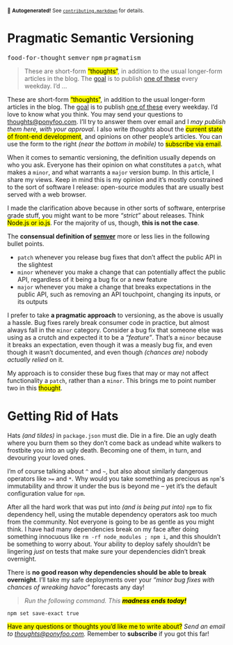 <sub>&#x1F6A8; <strong>Autogenerated!</strong> See <a href="https://github.com/ponyfoo/articles/tree/master/contributing.markdown"><code>contributing.markdown</code></a> for details.</sub>

<a href="https://ponyfoo.com/articles/semver"><div></div></a>

<h1>Pragmatic Semantic Versioning</h1>

<p><kbd>food-for-thought</kbd> <kbd>semver</kbd> <kbd>npm</kbd> <kbd>pragmatism</kbd></p>

<blockquote><p>These are short-form <mark class="md-mark">&#x201C;thoughts&#x201D;</mark>, in addition to the usual longer-form articles in the blog. The <a href="https://ponyfoo.com/articles/food-for-thought-begins">goal</a> is to publish <a href="https://ponyfoo.com/articles/tagged/food-for-thought">one of these</a> every weekday. I&#x2019;d &#x2026;</p></blockquote>

<div><p>These are short-form <mark class="md-mark">&#x201C;thoughts&#x201D;</mark>, in addition to the usual longer-form articles in the blog. The <a href="https://ponyfoo.com/articles/food-for-thought-begins">goal</a> is to publish <a href="https://ponyfoo.com/articles/tagged/food-for-thought">one of these</a> every weekday. I&#x2019;d love to know what you think. You may send your questions to <a href="mailto:thoughts@ponyfoo.com">thoughts@ponyfoo.com</a>. I&#x2019;ll try to answer them over email and I <em>may publish them here, with your approval</em>. I also write <em>thoughts</em> about the <mark class="md-mark">current state of front-end development</mark>, and opinions on other people&#x2019;s articles. You can use the form to the right <em>(near the bottom in mobile)</em> to <mark class="md-mark">subscribe via email</mark>.</p></div>

<div></div>

<div><p>When it comes to semantic versioning, the definition usually depends on who you ask. Everyone has their opinion on what constitutes a <code class="md-code md-code-inline">patch</code>, what makes a <code class="md-code md-code-inline">minor</code>, and what warrants a <code class="md-code md-code-inline">major</code> version bump. In this article, I share my views. Keep in mind this is my opinion and it&#x2019;s mostly constrained to the sort of software I release: open-source modules that are usually best served with a web browser.</p></div>

<div><p>I made the clarification above because in other sorts of software, enterprise grade stuff, you might want to be more <em>&#x201C;strict&#x201D;</em> about releases. Think <mark class="md-mark">Node.js or io.js</mark>. For the majority of us, though, <strong>this is not the case</strong>.</p> <p>The <strong>consensual definition of <a href="http://semver.org/" target="_blank" aria-label="SemVer has a specification">semver</a></strong> more or less lies in the following bullet points.</p> <ul> <li><code class="md-code md-code-inline">patch</code> whenever you release bug fixes that don&#x2019;t affect the public API in the slightest</li> <li><code class="md-code md-code-inline">minor</code> whenever you make a change that can potentially affect the public API, regardless of it being a bug fix or a new feature</li> <li><code class="md-code md-code-inline">major</code> whenever you make a change that breaks expectations in the public API, such as removing an API touchpoint, changing its inputs, or its outputs</li> </ul> <p>I prefer to take <strong>a pragmatic approach</strong> to versioning, as the above is usually a hassle. Bug fixes rarely break consumer code in practice, but almost always fall in the <code class="md-code md-code-inline">minor</code> category. Consider a bug fix that someone else was using as a crutch and expected it to be a <em>&#x201C;feature&#x201D;</em>. That&#x2019;s a <code class="md-code md-code-inline">minor</code> because it breaks an expectation, even though it was a measly bug fix, and even though it wasn&#x2019;t documented, and even though <em>(chances are)</em> nobody <em>actually relied</em> on it.</p> <p>My approach is to consider these bug fixes that may or may not affect functionality a <code class="md-code md-code-inline">patch</code>, rather than a <code class="md-code md-code-inline">minor</code>. This brings me to point number two in this <mark class="md-mark">thought</mark>.</p> <h1 id="getting-rid-of-hats">Getting Rid of Hats</h1> <p>Hats <em>(and tildes)</em> in <code class="md-code md-code-inline">package.json</code> must die. Die in a fire. Die an ugly death where you burn them so they don&#x2019;t come back as undead white walkers to frostbite you into an ugly death. Becoming one of them, in turn, and devouring your loved ones.</p> <p>I&#x2019;m of course talking about <code class="md-code md-code-inline">^</code> and <code class="md-code md-code-inline">~</code>, but also about similarly dangerous operators like <code class="md-code md-code-inline">&gt;=</code> and <code class="md-code md-code-inline">*</code>. Why would you take something as precious as <code class="md-code md-code-inline">npm</code>&apos;s immutability and throw it under the bus is beyond me &#x2013; yet it&#x2019;s the default configuration value for <code class="md-code md-code-inline">npm</code>.</p> <p>After all the hard work that was put into <em>(and is being put into)</em> <code class="md-code md-code-inline">npm</code> to fix dependency hell, using the mutable dependency operators ask too much from the community. Not everyone is going to be as gentle as you might think. I have had many dependencies break on my face after doing something innocuous like <code class="md-code md-code-inline">rm -rf node_modules ; npm i</code>, and this shouldn&#x2019;t be something to worry about. Your ability to deploy safely shouldn&#x2019;t be lingering <em>just</em> on tests that make sure your dependencies didn&#x2019;t break overnight.</p> <p>There is <strong>no good reason why dependencies should be able to break overnight</strong>. I&#x2019;ll take my safe deployments over your <em>&#x201C;minor bug fixes with chances of wreaking havoc&#x201D;</em> forecasts any day!</p> <blockquote> <p><em>Run the following command. This <mark class="md-mark"><strong>madness ends today!</strong></mark></em></p> </blockquote> <pre class="md-code-block"><code class="md-code md-lang-bash">npm <span class="md-code-built_in">set</span> save-exact <span class="md-code-literal">true</span>
</code></pre> <p><mark class="md-mark">Have any questions or thoughts you&#x2019;d like me to write about?</mark> <em>Send an email to <a href="mailto:thoughts@ponyfoo.com" aria-label="Send me your questions and feedback!">thoughts@ponyfoo.com</a>.</em> Remember to <strong>subscribe</strong> if you got this far!</p></div>
